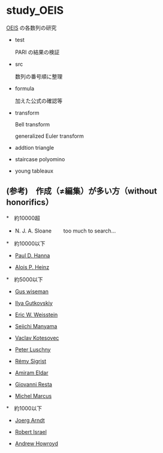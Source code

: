 # study_OEIS

[OEIS](https://oeis.org/) の各数列の研究

- test
 
    PARI の結果の検証

- src

    数列の番号順に整理
    
- formula

    加えた公式の確認等
    
- transform

    Bell transform
    
    generalized Euler transform
    
- addtion triangle

- staircase polyomino

- young tableaux

## (参考)　作成（≠編集）が多い方（without honorifics）

*　約10000超

   - N. J. A. Sloane 　　too much to search...

*　約10000以下

   - [Paul D. Hanna](https://oeis.org/search?q=author%3APaul+D.+Hanna)

   - [Alois P. Heinz](https://oeis.org/search?q=author%3AAlois+P.+Heinz)

*　約5000以下

   - [Gus wiseman](https://oeis.org/search?q=author%3AGus+wiseman)

   - [Ilya Gutkovskiy](https://oeis.org/search?q=author%3AIlya+Gutkovskiy)
   
   - [Eric W. Weisstein](https://oeis.org/search?q=author%3AEric+W.+Weisstein)

   - [Seiichi Manyama](https://oeis.org/search?q=author%3ASeiichi+Manyama)

   - [Vaclav Kotesovec](https://oeis.org/search?q=author%3AVaclav+Kotesovec)
   
   - [Peter Luschny](https://oeis.org/search?q=author%3APeter+Luschny)
   
   - [Rémy Sigrist](https://oeis.org/search?q=author%3ARémy+Sigrist)
   
   - [Amiram Eldar](https://oeis.org/search?q=author%3AAmiram+Eldar)
   
   - [Giovanni Resta](https://oeis.org/search?q=author%3AGiovanni+Resta)
   
   - [Michel Marcus](https://oeis.org/search?q=author%3AMichel+Marcus)

*　約1000以下

   - [Joerg Arndt](https://oeis.org/search?q=author%3AJoerg+Arndt)

   - [Robert Israel](https://oeis.org/search?q=author%3ARobert+Israel)

   - [Andrew Howroyd](https://oeis.org/search?q=author%3AAndrew+Howroyd)
